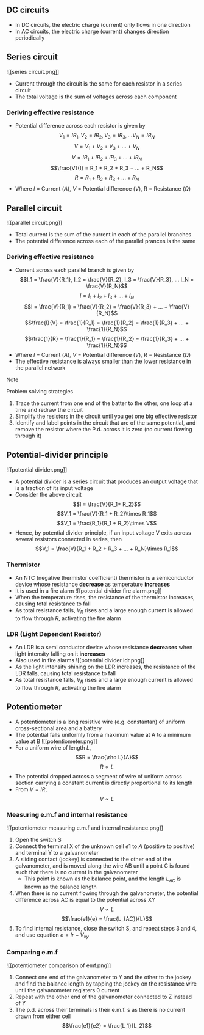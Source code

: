 ## DC circuits
- In DC circuits, the electric charge (current) only flows in one direction
- In AC circuits, the electric charge (current) changes direction periodically
## Series circuit
![[series circuit.png]]
- Current through the circuit is the same for each resistor in a series circuit
- The total voltage is the sum of voltages across each component
### Deriving effective resistance
- Potential difference across each resistor is given by$$V_1 = IR_1, V_2 = IR_2, V_3 =IR_3, ... V_N = IR_N $$
$$V = V_1 + V_2 + V_3 + ... + V_N$$
$$V = IR_1 + IR_2 + IR_3 + ... + IR_N$$
$$\frac{V}{I} = R_1 + R_2 + R_3 + ... + R_N$$
$$R = R_1 + R_2 + R_3 + ... + R_N$$
- Where $I$ = Current ($A$), $V$ = Potential difference ($V$), R = Resistance ($\Omega$)
## Parallel circuit
![[parallel circuit.png]]
- Total current is the sum of the current in each of the parallel branches
- The potential difference across each of the parallel prances is the same
### Deriving effective resistance
- Current across each parallel branch is given by $$I_1 = \frac{V}{R_1}, I_2 = \frac{V}{R_2}, I_3 = \frac{V}{R_3}, ... I_N = \frac{V}{R_N}$$
$$I = I_1 + I_2 + I_3 + ... + I_N$$
$$I = \frac{V}{R_1} = \frac{V}{R_2} = \frac{V}{R_3} + ... + \frac{V}{R_N}$$
$$\frac{I}{V} = \frac{1}{R_1} = \frac{1}{R_2} = \frac{1}{R_3} + ... + \frac{1}{R_N}$$
$$\frac{1}{R} = \frac{1}{R_1} = \frac{1}{R_2} = \frac{1}{R_3} + ... + \frac{1}{R_N}$$
- Where $I$ = Current ($A$), $V$ = Potential difference ($V$), R = Resistance ($\Omega$)
- The effective resistance is always smaller than the lower resistance in the parallel network
>[!NOTE]
>Problem solving strategies
>1. Trace the current from one end of the batter to the other, one loop at a time and redraw the circuit
>2. Simplify the resistors in the circuit until you get one big effective resistor
>3. Identify and label points in the circuit that are of the same potential, and remove the resistor where the P.d. across it is zero (no current flowing through it)
## Potential-divider principle
![[potential divider.png]]
- A potential divider is a series circuit that produces an output voltage that is a fraction of its input voltage
- Consider the above circuit
$$I = \frac{V}{R_1+ R_2}$$
$$V_1 = \frac{V}{R_1 + R_2}\times R_1$$
$$V_1 = \frac{R_1}{R_1 + R_2}\times V$$
- Hence, by potential divider principle, if an input voltage V exits across several resistors connected in series, then $$V_1 = \frac{V}{R_1 + R_2 + R_3 + ... + R_N}\times R_1$$
### Thermistor
- An NTC (negative thermistor coefficient) thermistor is a semiconductor device whose resistance **decrease** as temperature **increases**
- It is used in a fire alarm
![[potential divider fire alarm.png]]
- When the temperature rises, the resistance of the thermistor increases, causing total resistance to fall
- As total resistance falls, $V_R$ rises and a large enough current is allowed to flow through $R$, activating the fire alarm
### LDR (Light Dependent Resistor)
- An LDR is a semi conductor device whose resistance **decreases** when light intensity falling on it **increases**
- Also used in fire alarms
![[potential divider ldr.png]]
- As the light intensity shining on the LDR increases, the resistance of the LDR falls, causing total resistance to fall
- As total resistance falls, $V_R$ rises and a large enough current is allowed to flow through $R$, activating the fire alarm
## Potentiometer
- A potentiometer is a long resistive wire (e.g. constantan) of uniform cross-sectional area and a battery
- The potential falls uniformly from a maximum value at A to a minimum value at B
![[potentiometer.png]]
- For a uniform wire of length $L$, $$R = \frac{\rho L}{A}$$
$$R \propto L$$
- The potential dropped across a segment of wire of uniform across section carrying a constant current is directly proportional to its length
- From $V = IR$, $$V \propto L$$
### Measuring e.m.f and internal resistance
![[potentiometer measuring e.m.f and internal resistance.png]]
1. Open the switch S
2. Connect the terminal X of the unknown cell $e1$ to $A$ (positive to positive) and terminal Y to a galvanometer
3. A sliding contact (jockey) is connected to the other end of the galvanometer, and is moved along the wire AB until a point C is found such that there is no current in the galvanometer
	- This point is known as the balance point, and the length $L_{AC}$ is known as the balance length
4. When there is no current flowing through the galvanometer, the potential difference across AC is equal to the potential across XY
$$V \propto L$$
$$\frac{e1}{e} = \frac{L_{AC}}{L}$$
5. To find internal resistance, close the switch S, and repeat steps 3 and 4, and use equation $e = Ir + V_{xy}$
### Comparing e.m.f
![[potentiometer comparison of emf.png]]
1. Connect one end of the galvanometer to Y and the other to the jockey and find the balance length by tapping the jockey on the resistance wire until the galvanometer registers 0 current
2. Repeat with the other end of the galvanometer connected to Z instead of Y
3. The p.d. across their terminals is their e.m.f. s as there is no current drawn from either cell
$$\frac{e1}{e2} = \frac{L_1}{L_2}$$